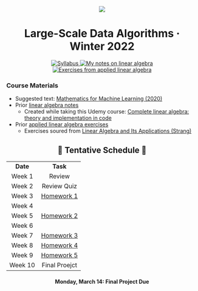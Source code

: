 <p align="center">
  <img src="../../.assets/images/applied.ico" />
</p>

<h1 align="center">Large-Scale Data Algorithms · Winter 2022</h1>

<p align="center">
    <a href="Vassilevski MTH371 winter 2022 class syllabus-with-schedule.pdf">
    <img title="Syllabus" src="https://img.shields.io/badge/MTH: 371-syllabus-informational?logo=adobe-acrobat-reader" > </a>
    <a href="../../.assets/prior/linear-algebra.pdf">
    <img title="My notes on linear algebra" src="https://img.shields.io/badge/prior notes-linear algebra-informational?logo=latex">
    </a>
    <a href="../../.assets/prior/applied-linear.pdf">
    <img title="Exercises from applied linear algebra" src="https://img.shields.io/badge/prior notes-applied linear algebra-informational?logo=latex">
    </a>
</p>

### Course Materials

- Suggested text: [Mathematics for Machine Learning (2020)](https://u1lib.org/book/5523576/586140)
- Prior [linear algebra notes](../../.assets/prior/linear-algebra.pdf)
  - Created while taking this Udemy course: [Complete linear algebra: theory and implementation in code](https://www.udemy.com/course/linear-algebra-theory-and-implementation/)
- Prior [applied linear algebra exercises](../../.assets/prior/applied-linear.pdf)
  - Exercises soured from [Linear Algebra and Its Applications (Strang)](https://u1lib.org/book/954299/ecb05c)

<h2 align="center">📅 Tentative Schedule 📅</h2>

<table align="center">
  <tr>
    <td align="center"><strong>Date</strong></td>
    <td align="center"><strong>Task</strong></td>
  </tr>
  <tr>
    <td align="center">Week 1</td>
    <td align="center">Review</td>
  </tr>
  <tr>
    <td align="center">Week 2</td>
    <td align="center">Review Quiz</td>
  </tr>
  <tr>
    <td align="center">Week 3</td>
    <td align="center"><a href="https://github.com/nosvagor/notes/blob/main/python/mth-371/homework/hw1.py">Homework 1</a></td>
  </tr>
  <tr>
    <td align="center">Week 4</td>
    <td align="center"></td>
  </tr>
  <tr>
    <td align="center">Week 5</td>
    <td align="center"><a href="https://github.com/nosvagor/notes/blob/main/python/mth-371/homework/hw2.py">Homework 2</a></td>
  </tr>
  <tr>
    <td align="center">Week 6</td>
    <td align="center"></td>
  </tr>
  <tr>
    <td align="center">Week 7</td>
    <td align="center"><a href="https://github.com/nosvagor/notes/blob/main/python/mth-371/homework/hw3.py">Homework 3</a></td>
  </tr>
  <tr>
    <td align="center">Week 8</td>
    <td align="center"><a href="https://github.com/nosvagor/notes/blob/main/python/mth-371/homework/hw4.py">Homework 4</a></td>
  </tr>
  <tr>
    <td align="center">Week 9</td>
    <td align="center"><a href="https://github.com/nosvagor/notes/blob/main/python/mth-371/homework/hw5.py">Homework 5</a></td>
  </tr>
  <tr>
    <td align="center">Week 10</td>
    <td align="center">Final Proejct</td>
  </tr>
</table>

<h4 align="center">Monday, March 14: Final Project Due</h4>
